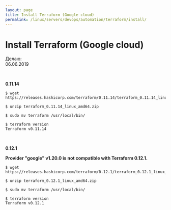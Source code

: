 ```yaml
---
layout: page
title: Install Terraform (Google cloud)
permalink: /linux/servers/devops/automation/terraform/install/
---
```


# Install Terraform (Google cloud)

Делаю:  
06.06.2019


<br/>

**0.11.14**

    $ wget https://releases.hashicorp.com/terraform/0.11.14/terraform_0.11.14_linux_amd64.zip

    $ unzip terraform_0.11.14_linux_amd64.zip

    $ sudo mv terraform /usr/local/bin/

    $ terraform version
    Terraform v0.11.14


<br/>

**0.12.1**

**Provider "google" v1.20.0 is not compatible with Terraform 0.12.1.**

    $ wget https://releases.hashicorp.com/terraform/0.12.1/terraform_0.12.1_linux_amd64.zip

    $ unzip terraform_0.12.1_linux_amd64.zip

    $ sudo mv terraform /usr/local/bin/

    $ terraform version
    Terraform v0.12.1
